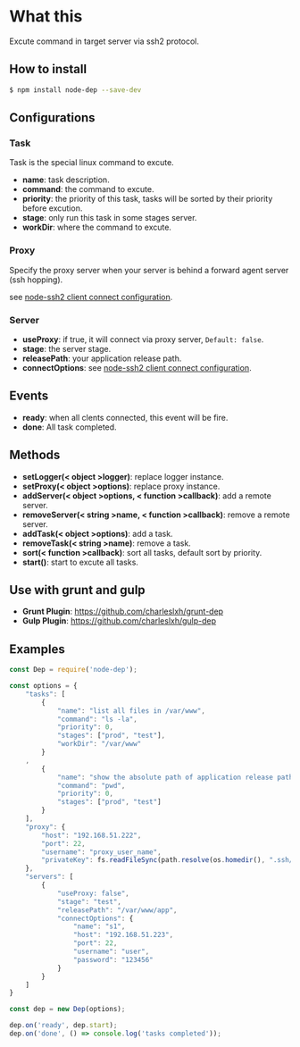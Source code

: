# What this

Excute command in target server via ssh2 protocol.

## How to install

```bash
$ npm install node-dep --save-dev
```

## Configurations

### Task

Task is the special linux command to excute.

- **name**: task description.
- **command**: the command to excute.
- **priority**: the priority of this task, tasks will be sorted by their priority before excution.
- **stage**: only run this task in some stages server.
- **workDir**: where the command to excute.

### Proxy

Specify the proxy server when your server is behind a forward agent server (ssh hopping).

see [node-ssh2 client connect configuration](https://github.com/mscdex/ssh2#client-methods).

### Server

- **useProxy**: if true, it will connect via proxy server, `Default: false`.
- **stage**: the server stage.
- **releasePath**: your application release path.
- **connectOptions**: see [node-ssh2 client connect configuration](https://github.com/mscdex/ssh2#client-methods).

## Events

- **ready**: when all clents connected, this event will be fire.
- **done**: All task completed.

## Methods

- **setLogger(< object >logger)**: replace logger instance.
- **setProxy(< object >options)**: replace proxy instance.
- **addServer(< object >options, < function >callback)**: add a remote server.
- **removeServer(< string >name, < function >callback)**: remove a remote server.
- **addTask(< object >options)**: add a task.
- **removeTask(< string >name)**: remove a task.
- **sort(< function >callback)**: sort all tasks, default sort by priority.
- **start()**: start to excute all tasks.

## Use with grunt and gulp

- **Grunt Plugin**: https://github.com/charleslxh/grunt-dep
- **Gulp Plugin**: https://github.com/charleslxh/gulp-dep

## Examples

```js
const Dep = require('node-dep');

const options = {
    "tasks": [
        {
            "name": "list all files in /var/www",
            "command": "ls -la",
            "priority": 0,
            "stages": ["prod", "test"],
            "workDir": "/var/www"
        }
    ,
        {
            "name": "show the absolute path of application release path",
            "command": "pwd",
            "priority": 0,
            "stages": ["prod", "test"]
        }
    ],
    "proxy": {
        "host": "192.168.51.222",
        "port": 22,
        "username": "proxy_user_name",
        "privateKey": fs.readFileSync(path.resolve(os.homedir(), ".ssh/id_rsa"))
    },
    "servers": [
        {
            "useProxy: false",
            "stage": "test",
            "releasePath": "/var/www/app",
            "connectOptions": {
                "name": "s1",
                "host": "192.168.51.223",
                "port": 22,
                "username": "user",
                "password": "123456"
            }
        }
    ]
}

const dep = new Dep(options);

dep.on('ready', dep.start);
dep.on('done', () => console.log('tasks completed'));
```

